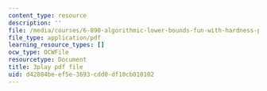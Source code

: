 ```yaml
---
content_type: resource
description: ''
file: /media/courses/6-890-algorithmic-lower-bounds-fun-with-hardness-proofs-fall-2014/d42884beef5e3693cdd0df10cb010102_KU8I8LjnQgE.pdf
file_type: application/pdf
learning_resource_types: []
ocw_type: OCWFile
resourcetype: Document
title: 3play pdf file
uid: d42884be-ef5e-3693-cdd0-df10cb010102
---
```

